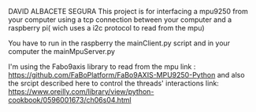 DAVID ALBACETE SEGURA 
This project is for interfacing a mpu9250 from your computer 
using a tcp connection between your computer and a raspberry pi(
wich uses a i2c protocol to read from the mpu)

You have to run in the raspberry  the mainClient.py script and 
in your computer the mainMpuServer.py

I'm using the Fabo9axis library to read from the mpu 
link : https://github.com/FaBoPlatform/FaBo9AXIS-MPU9250-Python
and also  the srcipt described here to control the threads' 
interactions
link: https://www.oreilly.com/library/view/python-cookbook/0596001673/ch06s04.html



